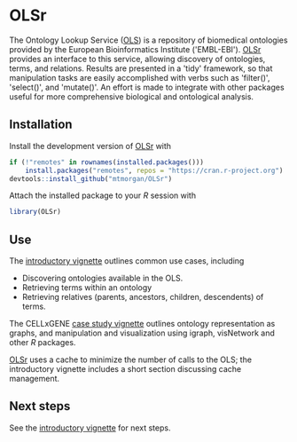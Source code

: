 
# OLSr

<!-- badges: start -->
<!-- badges: end -->

The Ontology Lookup Service ([OLS][]) is a repository of biomedical
ontologies provided by the European Bioinformatics Institute
('EMBL-EBI'). [OLSr][] provides an interface to this service, allowing
discovery of ontologies, terms, and relations. Results are presented
in a 'tidy' framework, so that manipulation tasks are easily
accomplished with verbs such as 'filter()', 'select()', and
'mutate()'. An effort is made to integrate with other packages useful
for more comprehensive biological and ontological analysis.

[OLS]: https://www.ebi.ac.uk/ols4/
[OLSr]: https://mtmorgan.github.io/OLSr

## Installation

Install the development version of [OLSr][] with

``` r
if (!"remotes" in rownames(installed.packages()))
    install.packages("remotes", repos = "https://cran.r-project.org")
devtools::install_github("mtmorgan/OLSr")
```

Attach the installed package to your *R* session with

``` r
library(OLSr)
```

## Use

The [introductory vignette][intro] outlines common use cases,
including

- Discovering ontologies available in the OLS.
- Retrieving terms within an ontology
- Retrieving relatives (parents, ancestors, children, descendents) of
  terms.

The CELLxGENE [case study vignette][cxg] outlines ontology
representation as graphs, and manipulation and visualization using
igraph, visNetwork and other *R* packages.

  
[OLSr][] uses a cache to minimize the number of calls to the OLS; the
introductory vignette includes a short section discussing cache
management.

## Next steps

See the [introductory vignette][intro] for next steps.

[intro]: ./articles/a_introduction.html
[cxg]: ./articles/b_case_study_cxg.html
